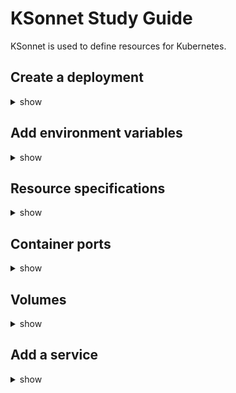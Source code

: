 # KSonnet Study Guide

KSonnet is used to define resources for Kubernetes.

## Create a deployment

<details><summary>show</summary>
<p>

Note how this wraps a container object in a deployment object, specifying the number of replicas.  The `core.v1.list.new` call is used to convert to a Kubernetes resource list.

```
// Import KSonnet library
local k = import "ksonnet.beta.2/k.libsonnet";

// Specify the import objects that we need
local container = k.extensions.v1beta1.deployment.mixin.spec.template.spec.containersType;
local depl = k.extensions.v1beta1.deployment;

// Define containers
local containers = [
      container.new("gaffer", "gcr.io/trust-networks/gaffer:0.7.4b")
];

// Define deployment with 3 replicas
local deployment = 
    depl.new("gaffer", 3, containers, {app: "gaffer"});

local resources = [ deployment ];

// Return list of resources.
k.core.v1.list.new(resources)
```

</p>
</details>

## Add environment variables

<details><summary>show</summary>
<p>

Notice how the `envs` array is initialised with environment variables.

```

// Import KSonnet library
local k = import "ksonnet.beta.2/k.libsonnet";

// Specify the import objects that we need
local container = k.extensions.v1beta1.deployment.mixin.spec.template.spec.containersType;
local depl = k.extensions.v1beta1.deployment;
local env = container.envType;

// Environment variables
local envs = [

    // List of Zookeepers.
    env.new("ZOOKEEPERS", "zk1,zk2,zk3")

];

// Define containers
local containers = [
      container.new("gaffer", "gcr.io/trust-networks/gaffer:0.7.4b") +
      container.env(envs)
];

// Define deployment with 3 replicas
local deployment = 
    depl.new("gaffer", 3, containers, {app: "gaffer"});

local resources = [ deployment ];

// Return list of resources.
k.core.v1.list.new(resources)

```

</p>
</details>

## Resource specifications

<details><summary>show</summary>
<p>

Add resource limits - notice the extra `limits` and `requests` references in the container definition.

```

// Import KSonnet library
local k = import "ksonnet.beta.2/k.libsonnet";

// Specify the import objects that we need
local container = k.extensions.v1beta1.deployment.mixin.spec.template.spec.containersType;
local depl = k.extensions.v1beta1.deployment;
local env = container.envType;

// Environment variables
local envs = [

    // List of Zookeepers.
    env.new("ZOOKEEPERS", "zk1,zk2,zk3")

];

// Define containers
local containers = [
    container.new("gaffer", "gcr.io/trust-networks/gaffer:0.7.4b") +
        container.env(envs) +
        container.mixin.resources.limits({
            memory: "1G", cpu: "1.5"
        }) +
        container.mixin.resources.requests({
            memory: "1G", cpu: "1.0"
        })
];

// Define deployment with 3 replicas
local deployment = 
    depl.new("gaffer", 3, containers, {app: "gaffer"});

local resources = [ deployment ];

// Return list of resources.
k.core.v1.list.new(resources)

```

</p>
</details>

## Container ports

<details><summary>show</summary>
<p>

Notice the `containerPort` definition which is refered to by a `container.ports` reference, in order to specify ports on the container.
```

// Import KSonnet library
local k = import "ksonnet.beta.2/k.libsonnet";

// Specify the import objects that we need
local container = k.extensions.v1beta1.deployment.mixin.spec.template.spec.containersType;
local containerPort = container.portsType;
local depl = k.extensions.v1beta1.deployment;
local env = container.envType;

// Environment variables
local envs = [

    // List of Zookeepers.
    env.new("ZOOKEEPERS", "zk1,zk2,zk3")

];

// Ports used by deployments
local ports = [
    containerPort.newNamed("rest", 8080)
];

// Define containers
local containers = [
    container.new("gaffer", "gcr.io/trust-networks/gaffer:0.7.4b") +
        container.ports(ports) +
        container.env(envs) +
        container.mixin.resources.limits({
            memory: "1G", cpu: "1.5"
        }) +
        container.mixin.resources.requests({
            memory: "1G", cpu: "1.0"
        })
];

// Define deployment with 3 replicas
local deployment = 
    depl.new("gaffer", 3, containers, {app: "gaffer"});

local resources = [ deployment ];

// Return list of resources.
k.core.v1.list.new(resources)

```

</p>
</details>

## Volumes

<details><summary>show</summary>
<p>

Notice the `volumeMounts` declaration referenced in `container.volumeMounts`, and the `volumes` definition which is used in the deployment definition.
```

// Import KSonnet library
local k = import "ksonnet.beta.2/k.libsonnet";

// Specify the import objects that we need
local container = k.extensions.v1beta1.deployment.mixin.spec.template.spec.containersType;
local containerPort = container.portsType;
local mount = container.volumeMountsType;
local depl = k.extensions.v1beta1.deployment;
local env = container.envType;
local volume = depl.mixin.spec.template.spec.volumesType;
local gceDisk = volume.mixin.gcePersistentDisk;

// Environment variables
local envs = [

    // List of Zookeepers.
    env.new("ZOOKEEPERS", "zk1,zk2,zk3")

];

// Ports used by deployments
local ports = [
    containerPort.newNamed("rest", 8080)
];

// Volume mount points
local volumeMounts = [
    mount.new("data", "/data")
];

// Volumes - this invokes a GCE permanent disk.
local volumes = [
    volume.name("data") + gceDisk.fsType("ext4") +
          gceDisk.pdName("data-disk")
];

// Define containers
local containers = [
    container.new("gaffer", "gcr.io/trust-networks/gaffer:0.7.4b") +
        container.ports(ports) +
        container.env(envs) +
  container.volumeMounts(volumeMounts) +
        container.mixin.resources.limits({
            memory: "1G", cpu: "1.5"
        }) +
        container.mixin.resources.requests({
            memory: "1G", cpu: "1.0"
        })
];

// Define deployment with 3 replicas
local deployment = 
    depl.new("gaffer", 3, containers, {app: "gaffer"}) +
    depl.mixin.spec.template.spec.volumes(volumes);

local resources = [ deployment ];

// Return list of resources.
k.core.v1.list.new(resources)

```

</p>
</details>

## Add a service

<details><summary>show</summary>
<p>

The `servicePorts` declaration maps the external port 8080 to the container's 8080 port.  Then, `service` defines the service which is added to the `resource` array.

```

// Import KSonnet library
local k = import "ksonnet.beta.2/k.libsonnet";

// Specify the import objects that we need
local container = k.extensions.v1beta1.deployment.mixin.spec.template.spec.containersType;
local containerPort = container.portsType;
local mount = container.volumeMountsType;
local depl = k.extensions.v1beta1.deployment;
local env = container.envType;
local volume = depl.mixin.spec.template.spec.volumesType;
local gceDisk = volume.mixin.gcePersistentDisk;
local svc = k.core.v1.service;
local svcPort = svc.mixin.spec.portsType;
local svcLabels = svc.mixin.metadata.labels;

// Environment variables
local envs = [

    // List of Zookeepers.
    env.new("ZOOKEEPERS", "zk1,zk2,zk3")

];

// Ports used by deployments
local ports = [
    containerPort.newNamed("rest", 8080)
];

// Volume mount points
local volumeMounts = [
    mount.new("data", "/data")
];

// Volumes - this invokes a GCE permanent disk.
local volumes = [
    volume.name("data") + gceDisk.fsType("ext4") +
        gceDisk.pdName("data-disk")
];

// Define containers
local containers = [
   container.new("gaffer", "gcr.io/trust-networks/gaffer:0.7.4b") +
        container.ports(ports) +
        container.env(envs) +
  container.volumeMounts(volumeMounts) +
        container.mixin.resources.limits({
            memory: "1G", cpu: "1.5"
        }) +
        container.mixin.resources.requests({
            memory: "1G", cpu: "1.0"
        })
];

// Define deployment with 3 replicas
local deployment = 
    depl.new("gaffer", 3, containers, {app: "gaffer"}) +
    depl.mixin.spec.template.spec.volumes(volumes);

// Ports declared on the service.
local servicePorts = [
    svcPort.newNamed("rest", 8080, 8080) + svcPort.protocol("TCP")
];

local service =
    // One service load-balanced across the replicas
    svc.new("gaffer", {app: "gaffer"}, servicePorts) +
    svcLabels({app: "gaffer", component: "gaffer"});

local resources = [ deployment, service ];

// Return list of resources.
k.core.v1.list.new(resources)
```

</p>
</details>
